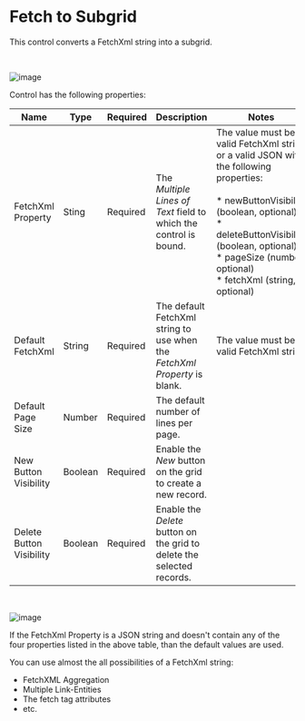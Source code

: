 # Fetch to Subgrid

This control converts a FetchXml string into a subgrid.

<br>

![image](https://user-images.githubusercontent.com/60586462/233363262-596dde89-6b21-4c52-a73c-1aafb653f834.png)

Control has the following properties:

| Name | Type | Required | Description | Notes |
| ------------- | ------------- | ------------- | ------------- | ------------- |
| FetchXml Property | Sting | Required | The *Multiple Lines of Text* field to which the control is bound. | The value must be a valid FetchXml string or a valid JSON with the following properties: <br><br>* newButtonVisibility (boolean, optional) <br>* deleteButtonVisibility (boolean, optional) <br>* pageSize (number, optional) <br>* fetchXml (string, optional) |
| Default FetchXml | String | Required | The default FetchXml string to use when the *FetchXml Property* is blank. | The value must be a valid FetchXml string |
| Default Page Size | Number | Required | The default number of lines per page. |  |
| New Button Visibility | Boolean | Required | Enable the *New* button on the grid to create a new record. |  |
| Delete Button Visibility | Boolean | Required | Enable the *Delete* button on the grid to delete the selected records. |  |

<br>

![image](https://user-images.githubusercontent.com/60586462/233362848-3acb9a0f-9478-4e54-8763-c84b98e93aa9.png)

If the FetchXml Property is a JSON string and doesn't contain any of the four properties listed in the above table, than the default values are used.

You can use almost the all possibilities of a FetchXml string:
* FetchXML Aggregation
* Multiple Link-Entities
* The fetch tag attributes
* etc.
